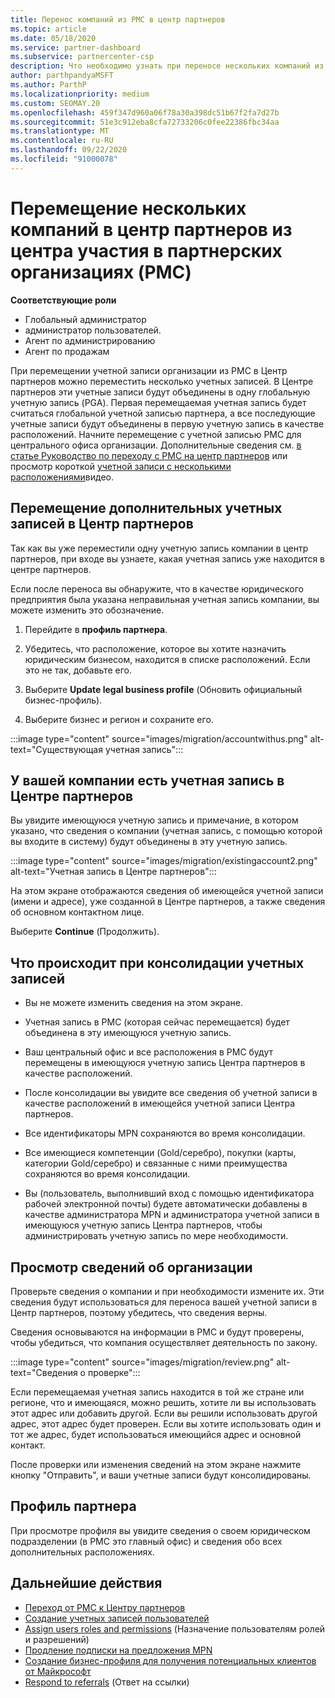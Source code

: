 ```yaml
---
title: Перенос компаний из PMC в центр партнеров
ms.topic: article
ms.date: 05/18/2020
ms.service: partner-dashboard
ms.subservice: partnercenter-csp
description: Что необходимо узнать при переносе нескольких компаний из центра управления партнерами в центр партнеров и их консолидации в глобальную учетную запись партнера.
author: parthpandyaMSFT
ms.author: ParthP
ms.localizationpriority: medium
ms.custom: SEOMAY.20
ms.openlocfilehash: 459f347d960a06f78a30a398dc51b67f2fa7d27b
ms.sourcegitcommit: 51e3c912eba8cfa72733206c0fee22386fbc34aa
ms.translationtype: MT
ms.contentlocale: ru-RU
ms.lasthandoff: 09/22/2020
ms.locfileid: "91000078"
---
```

# <a name="moving-multiple-companies-to-partner-center-from-partner-membership-center-pmc"></a>Перемещение нескольких компаний в центр партнеров из центра участия в партнерских организациях (PMC)

**Соответствующие роли**

- Глобальный администратор
- администратор пользователей.
- Агент по администрированию
- Агент по продажам

При перемещении учетной записи организации из PMC в Центр партнеров можно переместить несколько учетных записей. В Центре партнеров эти учетные записи будут объединены в одну глобальную учетную запись (PGA). Первая перемещаемая учетная запись будет считаться глобальной учетной записью партнера, а все последующие учетные записи будут объединены в первую учетную запись в качестве расположений. Начните перемещение с учетной записью PMC для центрального офиса организации. Дополнительные сведения см. [в статье Руководство по переходу с PMC на центр партнеров](guide-to-migration.md) или просмотр короткой [учетной записи с несколькими расположениями](https://vimeo.com/290335248)видео.

## <a name="move-your-additional-accounts-into-partner-center"></a>Перемещение дополнительных учетных записей в Центр партнеров

Так как вы уже переместили одну учетную запись компании в центр партнеров, при входе вы узнаете, какая учетная запись уже находится в центре партнеров.

Если после переноса вы обнаружите, что в качестве юридического предприятия была указана неправильная учетная запись компании, вы можете изменить это обозначение.

1. Перейдите в **профиль партнера**.

2. Убедитесь, что расположение, которое вы хотите назначить юридическим бизнесом, находится в списке расположений. Если это не так, добавьте его.

3. Выберите **Update legal business profile** (Обновить официальный бизнес-профиль).

4. Выберите бизнес и регион и сохраните его.

:::image type="content" source="images/migration/accountwithus.png" alt-text="Существующая учетная запись":::

## <a name="your-company-has-an-account-in-partner-center"></a>У вашей компании есть учетная запись в Центре партнеров

Вы увидите имеющуюся учетную запись и примечание, в котором указано, что сведения о компании (учетная запись, с помощью которой вы входите в систему) будут объединены в эту учетную запись.

:::image type="content" source="images/migration/existingaccount2.png" alt-text="Учетная запись в Центре партнеров":::

На этом экране отображаются сведения об имеющейся учетной записи (имени и адресе), уже созданной в Центре партнеров, а также сведения об основном контактном лице.

Выберите **Continue** (Продолжить).

## <a name="what-happens-during-consolidation-of-accounts"></a>Что происходит при консолидации учетных записей

- Вы не можете изменить сведения на этом экране.

- Учетная запись в PMC (которая сейчас перемещается) будет объединена в эту имеющуюся учетную запись.

- Ваш центральный офис и все расположения в PMC будут перемещены в имеющуюся учетную запись Центра партнеров в качестве расположений.

- После консолидации вы увидите все сведения об учетной записи в качестве расположений в имеющейся учетной записи Центра партнеров.

- Все идентификаторы MPN сохраняются во время консолидации.

- Все имеющиеся компетенции (Gold/серебро), покупки (карты, категории Gold/серебро) и связанные с ними преимущества сохраняются во время консолидации.

- Вы (пользователь, выполнивший вход с помощью идентификатора рабочей электронной почты) будете автоматически добавлены в качестве администратора MPN и администратора учетной записи в имеющуюся учетную запись Центра партнеров, чтобы администрировать учетную запись по мере необходимости.

## <a name="review-your-company-information"></a>Просмотр сведений об организации

Проверьте сведения о компании и при необходимости измените их.  Эти сведения будут использоваться для переноса вашей учетной записи в Центр партнеров, поэтому убедитесь, что сведения верны.

Сведения основываются на информации в PMC и будут проверены, чтобы убедиться, что компания осуществляет деятельность по закону.


:::image type="content" source="images/migration/review.png" alt-text="Сведения о проверке":::

Если перемещаемая учетная запись находится в той же стране или регионе, что и имеющаяся, можно решить, хотите ли вы использовать этот адрес или добавить другой. Если вы решили использовать другой адрес, этот адрес будет проверен. Если вы хотите использовать один и тот же адрес, будет использоваться имеющийся адрес и основной контакт.

После проверки или изменения сведений на этом экране нажмите кнопку "Отправить", и ваши учетные записи будут консолидированы.

## <a name="partner-profile"></a>Профиль партнера

При просмотре профиля вы увидите сведения о своем юридическом подразделении (в PMC это главный офис) и сведения обо всех дополнительных расположениях.

## <a name="next-steps"></a>Дальнейшие действия

- [Переход от PMC к Центру партнеров](move-pmc-pc-map.md)
- [Создание учетных записей пользователей](create-user-accounts-and-set-permissions.md)
- [Assign users roles and permissions](permissions-overview.md) (Назначение пользователям ролей и разрешений)
- [Продление подписки на предложения MPN](renew-mpn-offers.md)
- [Создание бизнес-профиля для получения потенциальных клиентов от Майкрософт](create-a-marketing-profile.md)
- [Respond to referrals](manage-leads.md) (Ответ на ссылки)
